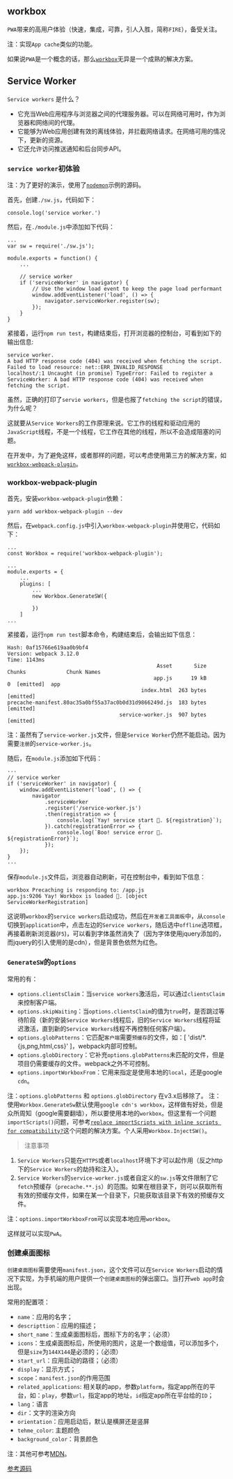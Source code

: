 ## workbox

`PWA`带来的高用户体验（快速，集成，可靠，引人入胜，简称`FIRE`），备受关注。

注：实现`App cache`类似的功能。

如果说`PWA`是一个概念的话，那么[`workbox`](https://github.com/GoogleChrome/workbox)无异是一个成熟的解决方案。


## Service Worker

`Service workers` 是什么？

* 它充当Web应用程序与浏览器之间的代理服务器。可以在网络可用时，作为浏览器和网络间的代理。
* 它能够为Web应用创建有效的离线体验，并拦截网络请求。在网络可用的情况下，更新的资源。
* 它还允许访问推送通知和后台同步API。

### `service worker`初体验

注：为了更好的演示，使用了[`nodemon`](https://github.com/lvzhenbang/webpack-play/tree/master/doc/first/nodemon.md)示例的源码。

首先，创建`./sw.js`，代码如下：

```
console.log('service worker.')
```

然后，在`./module.js`中添加如下代码：

```
...
var sw = require('./sw.js');

module.exports = function() {
	...

	// service worker
	if ('serviceWorker' in navigator) {
		// Use the window load event to keep the page load performant
		window.addEventListener('load', () => {
			navigator.serviceWorker.register(sw);
		});
	}
}
```

紧接着，运行`npm run test`，构建结束后，打开浏览器的控制台，可看到如下的输出信息:

```
service worker.
A bad HTTP response code (404) was received when fetching the script.
Failed to load resource: net::ERR_INVALID_RESPONSE
localhost/:1 Uncaught (in promise) TypeError: Failed to register a ServiceWorker: A bad HTTP response code (404) was received when fetching the script.
```

虽然，正确的打印了`servie workers`，但是也报了`fetching the script`的错误，为什么呢？

这就要从`Service Workers`的工作原理来说。它工作的线程和驱动应用的`JavaScript`线程，不是一个线程，它工作在其他的线程，所以不会造成阻塞的问题。

在开发中，为了避免这样，或者那样的问题，可以考虑使用第三方的解决方案，如[`workbox-webpack-plugin`](https://github.com/GoogleChrome/workbox)。

### workbox-webpack-plugin

首先，安装`workbox-webpack-plugin`依赖：

```
yarn add workbox-webpack-plugin --dev
```

然后，在`webpack.config.js`中引入`workbox-webpack-plugin`并使用它，代码如下：

```
...
const Workbox = require('workbox-webpack-plugin');

...
module.exports = {
	...
	plugins: [
		...
		new Workbox.GenerateSW({

		})
	]
...

```

紧接着，运行`npm run test`脚本命令，构建结束后，会输出如下信息：

```
Hash: 0af15766e619aa0b9bf4
Version: webpack 3.12.0
Time: 1143ms
                                                Asset       Size  Chunks             Chunk Names
                                               app.js      19 kB       0  [emitted]  app
                                           index.html  263 bytes          [emitted]
precache-manifest.80ac35a0bf55a37ac0b0d31d9866249d.js  183 bytes          [emitted]
                                    service-worker.js  907 bytes          [emitted]
```

注：虽然有了`service-worker.js`文件，但是`Service Worker`仍然不能启动。因为需要`注册`的`service-worker.js`。

随后，在`module.js`添加如下代码：

```
···
// service worker
if ('serviceWorker' in navigator) {
	window.addEventListener('load', () => {
		navigator
			.serviceWorker
			.register('/service-worker.js')
			.then(registration => {
				console.log(`Yay! service start 🎉. ${registration}`);
			}).catch(registrationError => {
				console.log(`Boo! service error 😬.  ${registrationError}`);
			});
	});
}
···
```

保存`module.js`文件后，浏览器自动刷新，可在控制台中，看到如下信息：

```
workbox Precaching is responding to: /app.js
app.js:9206 Yay! Workbox is loaded 🎉. [object ServiceWorkerRegistration]
```

这说明`workbox`的`service workers`启动成功，然后在`开发者工具面板`中，从`console`切换到`application`中，点击左边的`Service workers`，随后选中`offline`选项框，再接着刷新浏览器(`F5`)，可以看到字体虽然消失了（因为字体使用jquery添加的，而jquery的引入使用的是cdn），但是背景色依然为红色。

### `GenerateSW`的`options`

常用的有：

* `options.clientsClaim`：当`service workers`激活后，可以通过`clientsClaim`来控制客户端。
* `options.skipWaiting`：当`options.clientsClaim`的值为`true`时，是否跳过等待阶段（新的安装`Service Workers`线程后，旧的`Service Workers`线程将延迟激活，直到新的`Service Workers`线程不再控制任何客户端）。
* `options.globPatterns`：它匹配`客户端`需要`预缓存`的文件，如：[ 'dist/*.{js,png,html,css}' ]，webpack内部可控制。
* `options.globDirectory`：它补充`options.globPatterns`未匹配的文件，但是项目仍需要缓存的文件。webpack之外不可控制。
* `options.importWorkboxFrom`：它用来指定是使用本地的`local`，还是google `cdn`。

注：`options.globPatterns` 和 `options.globDirectory` 在v3.x后移除了。
注：使用`Workbox.GenerateSw`默认使用`google cdn's workbox`，这样做有好处，但是众所周知（google需要翻墙），所以要使用本地的`workbox`。但这里有一个问题`importScripts()`问题，可参考[`replace importScripts with inline scripts for compatibility?`](https://github.com/GoogleChrome/workbox/issues/1331)这个问题的解决方案。个人采用`Workbox.InjectSW()`。

> 注意事项

1. `Service Workers`只能在`HTTPS`或者`localhost`环境下才可以起作用（反之http下的`Service Workers`的劫持和注入）。
2. `Service Workers`的`service-worker.js`或者自定义的`sw.js`等文件限制了它`fetch`预缓存（`precache.**.js`）的范围。如果在根目录下，则可以获取所有有效的预缓存文件，如果在某一个目录下，只能获取该目录下有效的预缓存文件。

注：`options.importWorkboxFrom`可以实现本地应用`workbox`。

这样就可以实现`PwA`。

### 创建桌面图标

`创建桌面图标`需要使用`manifest.json`，这个文件可以在`Service Workers`启动的情况下实现，为手机端的用户提供一个`创建桌面图标`的弹出窗口。当打开`web app`时会出现。

常用的配置项：

* `name`：应用的名字；
* `descripttion`：应用的描述；
* `short_name`：生成桌面图标后，图标下方的名字；（必须）
* `icons`：生成桌面图标后，所使用的图片，这是一个数组值，可以添加多个，但是`size`为`144X144`是必须的；（必须）
* `start_url`：应用启动的路径；（必须）
* `display`：显示方式；
* `scope`：`manifest.json`的作用范围
* `related_applications`: 相关联的app，参数`platform`，指定app所在的平台，如：`play`，参数`url`，指定app的地址，`id`指定app所在平台给的`ID`；
* `lang`：语言
* `dir`：文字的渲染方向
* `orientation`：应用启动后，默认是横屏还是竖屏
* `tehme_color`: 主题颜色
* `background_color`：背景颜色

注：其他可参考[MDN](https://developer.mozilla.org/zh-CN/docs/Web/Manifest)。

[参考源码](https://github.com/lvzhenbang/webpack-learning/tree/master/demo/example-18)
